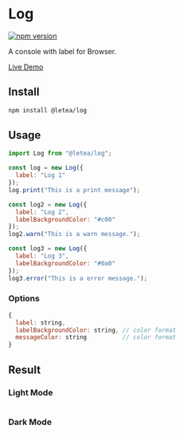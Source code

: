# Log

[![npm version](https://badge.fury.io/js/%40letea%2Flog.svg)](https://badge.fury.io/js/%40letea%2Flog)

A console with label for Browser.

[Live Demo](https://codesandbox.io/s/flamboyant-elbakyan-juqdb?expanddevtools=1&fontsize=14&hidenavigation=1&theme=dark)

## Install

```bash
npm install @letea/log
```

## Usage

```js
import Log from "@letea/log";

const log = new Log({
  label: "Log 1"
});
log.print("This is a print message");

const log2 = new Log({
  label: "Log 2",
  labelBackgroundColor: "#c00"
});
log2.warn("This is a warn message.");

const log3 = new Log({
  label: "Log 3",
  labelBackgroundColor: "#0a0"
});
log3.error("This is a error message.");
````

### Options

```js
{
  label: string,
  labelBackgroundColor: string, // color format
  messageColor: string          // color format
}
```

## Result

### Light Mode

<img src="https://i.imgur.com/RJ91r0r.png" alt="" /> 

### Dark Mode

<img src="https://i.imgur.com/BYhrVY0.png" alt="" /> 
